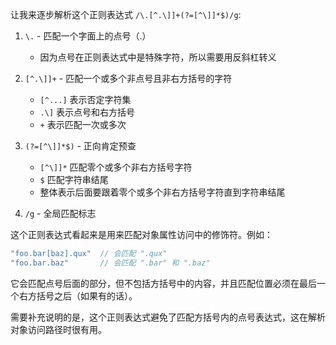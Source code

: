 让我来逐步解析这个正则表达式 `/\.[^.\]]+(?=[^\]]*$)/g`:

1. `\.` - 匹配一个字面上的点号（.）
   - 因为点号在正则表达式中是特殊字符，所以需要用反斜杠转义

2. `[^.\]]+` - 匹配一个或多个非点号且非右方括号的字符
   - `[^...]` 表示否定字符集
   - `.\]` 表示点号和右方括号
   - `+` 表示匹配一次或多次

3. `(?=[^\]]*$)` - 正向肯定预查
   - `[^\]]*` 匹配零个或多个非右方括号字符
   - `$` 匹配字符串结尾
   - 整体表示后面要跟着零个或多个非右方括号字符直到字符串结尾

4. `/g` - 全局匹配标志

这个正则表达式看起来是用来匹配对象属性访问中的修饰符。例如：

```javascript
"foo.bar[baz].qux"  // 会匹配 ".qux"
"foo.bar.baz"       // 会匹配 ".bar" 和 ".baz"
```

它会匹配点号后面的部分，但不包括方括号中的内容，并且匹配位置必须在最后一个右方括号之后（如果有的话）。

需要补充说明的是，这个正则表达式避免了匹配方括号内的点号表达式，这在解析对象访问路径时很有用。